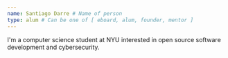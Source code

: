 ```yaml
---
name: Santiago Darre # Name of person
type: alum # Can be one of [ eboard, alum, founder, mentor ]
---
```

I'm a computer science student at NYU interested in open source software development and cybersecurity.
